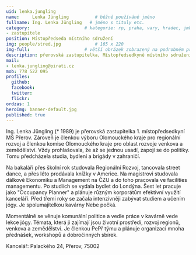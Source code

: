 ```yaml
---
uid: lenka.jungling
name:     Lenka Jüngling          # běžně používáné jméno
fullname: Ing. Lenka Jüngling   # jméno s tituly etc.
category:                     # kategorie: rp, praha, vary, hradec, jmk, senat
- zastupitele
position: Místopředseda místního sdružení
img: people/stred.jpg             # 165 x 220
img-full:                     # větší obrázek zobrazený na podrobném profilu
description: přerovská zastupitelka, Místopředsedkyně místního sdružení Přerov, podnikatelka                # kratký popis, max 160 znaků
mail:
- lenka.jungling@pirati.cz
mob: 778 522 095
profiles:
  github:
  facebook:       
  twitter:        
  flickr:      
ordzas: 1
heroImg: banner-default.jpg
published: true
---
```

Ing. Lenka Jüngling (* 1989) je přerovská zastupitelka 1. místopředsedkyní MS Přerov. Zároveň je členkou výboru Olomouckého kraje pro regionální rozvoj a členkou komise Olomouckého kraje pro oblast rozvoje venkova a zemědělství. Vždy prohlašovala, že až se jednou usadí, zapojí se do politiky. Tomu předcházela studia, bydlení a brigády v zahraničí.

Na bakaláři přes školní rok studovala Regionální Rozvoj, tancovala street dance, a přes léto prodávala knížky v Americe. Na magistrovi studovala dálkově Ekonomiku a Management na ČZU a do toho pracovala ve facilities managementu. Po studiích se vydala bydlet do Londýna. Šest let pracuje jako "Occupancy Planner" a plánuje různým korporátům efektivní využití kanceláří. Před třemi roky se začala intenzivněji zabývat studiem a učením jógy. Je spolumajitelkou kavárny Nebe počká.

Momentálně se věnuje komunální politice a vedle práce v kavárně vede lekce jógy. Témata, která ji zajímají jsou životní prostředí, rozvoj regionů, venkova a zemědělství. Je členkou PePř týmu a plánuje organizaci mnoha přednášek, workshopů a dobročinných sbírek.

Kancelář: Palackého 24, Přerov, 75002
